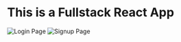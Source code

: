 # This is a Fullstack React App

![Login Page](./src/images/login)
![Signup Page](./src/images/signup)

